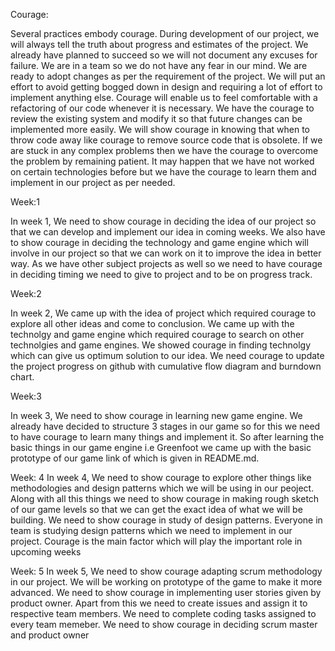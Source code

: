 
Courage:

Several practices embody courage. During development of our project, we will always tell the truth about progress and estimates of the project. We already have planned to succeed so we will not document any excuses for failure. We are in a team so we do not have any fear in our mind. We are ready to adopt changes as per the requirement of the project. We will put an effort to avoid getting bogged down in design and requiring a lot of effort to implement anything else. Courage will enable us to feel comfortable with a refactoring of our code whenever it is necessary. We have the courage to review the existing system and modify it so that future changes can be implemented more easily. We will show courage in knowing that when to throw code away like courage to remove source code that is obsolete. If we are stuck in any complex problems then we have the courage to overcome the problem by remaining patient. It may happen that we have not worked on certain technologies before but we have the courage to learn them and implement in our project as per needed.

Week:1

In week 1, We need to show courage in deciding the idea of our project so that we can develop and implement our idea in coming weeks.
We also have to show courage in deciding the technology and game engine which will involve in our project so that we can work on it to improve the idea in better way. As we have other subject projects as well so we need to have courage in deciding timing we need to give to project and to be on progress track.

Week:2

In week 2, We came up with the idea of project which required courage to explore all other ideas and come to conclusion. We came up with the technolgy and game engine which required courage to search on other technolgies and game engines. We showed courage in finding technolgy which can give us optimum solution to our idea. We need courage to update the project progress on github with cumulative flow diagram and burndown chart.

Week:3

In week 3, We need to show courage in learning new game engine. We already have decided to structure 3 stages in our game so for this we need to have courage to learn many things and implement it. So after learning the basic things in our game engine i.e Greenfoot we came up with the basic prototype of our game link of which is given in README.md.

Week: 4
In week 4, We need to show courage to explore other things like methodologies and design patterns which we will be using in our peoject. Along with all this things we need to show courage in making rough sketch of our game levels so that we can get the exact idea of what we will be building. We need to show courage in study of design patterns. Everyone in team is studying design patterns which we need to implement in our project. Courage is the main factor which will play the important role in upcoming weeks


Week: 5
In week 5, We need to show courage adapting scrum methodology in our project. We will be working on prototype of the game to make it more advanced. We need to show courage in implementing user stories given by product owner. Apart from this we need to create issues and assign it to respective team members. We need to complete coding tasks assigned to every team memeber. We need to show courage in deciding scrum master and product owner